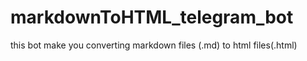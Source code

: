 # markdownToHTML_telegram_bot
 this bot make you converting markdown files (.md) to html files(.html)
